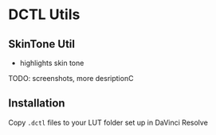 # DCTL Utils

## SkinTone Util

- highlights skin tone

TODO: screenshots, more desriptionC

## Installation

Copy `.dctl` files to your LUT folder set up in DaVinci Resolve
